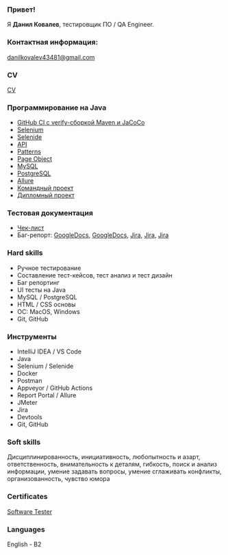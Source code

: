 ### Привет!

Я <b>Данил Ковалев</b>, тестировщик ПО / QA Engineer.

### Контактная информация:

danilkovalev43481@gmail.com

### CV
[CV](https://goo.su/U78xsl5)

### Программирование на Java

- [GitHub CI с verify-сборкой Maven и JaCoCo](https://github.com/danil7k/Tournament)
- [Selenium](https://github.com/danil7k/CardOrder )
- [Selenide](https://github.com/danil7k/CardDeliveryOrder )
- [API](https://github.com/danil7k/PostmanEcho )
- [Patterns](https://github.com/danil7k/TestMode )
- [Page Object](https://github.com/danil7k/PageObject )
- [MySQL](https://github.com/danil7k/SQL )
- [PostgreSQL](https://github.com/danil7k/Docker )
- [Allure](https://github.com/danil7k/Allure )
- [Командный проект](https://github.com/danil7k/GameTracker )
- [Дипломный проект](https://github.com/danil7k/BuyATourApp)

### Тестовая документация

- [Чек-лист](https://goo.su/QmdStC)
- Баг-репорт: [GoogleDocs](https://goo.su/YFZW), [GoogleDocs](https://goo.su/1AGn008), [Jira](https://goo.su/r0mFA), [Jira](https://goo.su/GBz37q), [Jira](https://goo.su/WrH6z)

### Hard skills

- Ручное тестирование
- Составление тест-кейсов, тест анализ и тест дизайн
- Баг репортинг
- UI тесты на Java
- MySQL / PostgreSQL
- HTML / CSS основы
- ОС: MacOS, Windows
- Git, GitHub

### Инструменты

- IntelliJ IDEA / VS Code
- Java
- Selenium / Selenide
- Docker
- Postman
- Appveyor / GitHub Actions
- Report Portal / Allure
- JMeter
- Jira
- Devtools
- Git, GitHub

### Soft skills

Дисциплинированность, инициативность, любопытность и азарт, ответственность, внимательность к деталям, гибкость, поиск и анализ информации, умение задавать вопросы, умение сглаживать конфликты, организованность, чувство юмора

### Certificates

[Software Tester](https://goo.su/dZwmfN)

### Languages

English - B2
